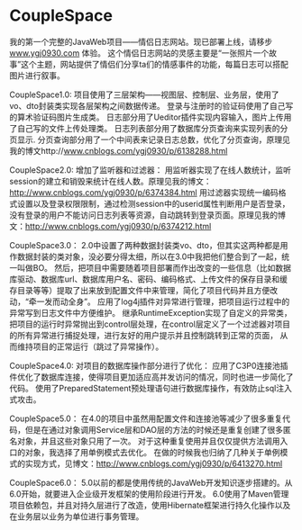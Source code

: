 # CoupleSpace
我的第一个完整的JavaWeb项目——情侣日志网站。现已部署上线，请移步 www.ygj0930.com 体验。
这个情侣日志网站的灵感主要是“一张照片一个故事”这个主题，网站提供了情侣们分享ta们的情感事件的功能，每篇日志可以搭配图片进行叙事。

CoupleSpace1.0:
项目使用了三层架构——视图层、控制层、业务层，使用了vo、dto封装类实现各层架构之间数据传递。
登录与注册时的验证码使用了自己写的算术验证码图片生成类。
日志部分用了Ueditor插件实现内容输入，图片上传用了自己写的文件上传处理类。
日志列表部分用了数据库分页查询来实现列表的分页显示.
分页查询部分用了一个中间表来记录日志总数，优化了分页查询，原理见我的博文http://www.cnblogs.com/ygj0930/p/6138288.html

CoupleSpace2.0:
增加了监听器和过滤器：
用监听器实现了在线人数统计，监听session的建立和销毁来统计在线人数。原理见我的博文：http://www.cnblogs.com/ygj0930/p/6374384.html
用过滤器实现统一编码格式设置以及登录权限限制，通过检测session中的userid属性判断用户是否登录，没有登录的用户不能访问日志列表等资源，自动跳转到登录页面。原理见我的博文：http://www.cnblogs.com/ygj0930/p/6374212.html

CoupleSpace3.0：
2.0中设置了两种数据封装类vo、dto，但其实这两种都是用作数据封装的类对象，没必要分得太细，所以在3.0中我把他们整合到了一起，统一叫做BO。
然后，把项目中需要随着项目部署而作出改变的一些信息（比如数据库驱动、数据库url、数据库用户名、密码、编码格式、上传文件的保存目录和缓存目录等等）提取了出来放到配置文件中来管理，简化了项目代码并且方便改动，“牵一发而动全身”。
应用了log4j插件对异常进行管理，把项目运行过程中的异常写到日志文件中方便维护。
继承RuntimeException实现了自定义的异常类，把项目的运行时异常抛出到control层处理，在control层定义了一个过滤器对项目的所有异常进行捕捉处理，进行友好的用户提示并且控制跳转到正常的页面，
从而维持项目的正常运行（跳过了异常操作）。

CoupleSpace4.0:
对项目的数据库操作部分进行了优化：
应用了C3P0连接池插件优化了数据库连接，使得项目更加适应高并发访问的情况，同时也进一步简化了代码。
使用了PreparedStatement预处理语句进行数据库操作，有效防止sql注入式攻击。

CoupleSpace5.0：
在4.0的项目中虽然用配置文件和连接池等减少了很多重复代码，但是在通过对象调用Service层和DAO层的方法的时候还是重复创建了很多匿名对象，并且这些对象只用了一次。
对于这种重复使用并且仅仅提供方法调用入口的对象，我选择了用单例模式去优化。
在做的时候我也归纳了几种关于单例模式的实现方式，见博文：http://www.cnblogs.com/ygj0930/p/6413270.html

CoupleSpace6.0：
5.0以前的都是使用传统的JavaWeb开发知识逐步搭建的。从6.0开始，就要进入企业级开发框架的使用阶段进行开发。
6.0使用了Maven管理项目依赖包，并且对持久层进行了改造，使用Hibernate框架进行持久化操作以及在业务层以业务为单位进行事务管理。


